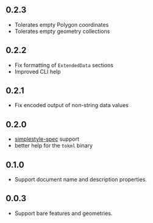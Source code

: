 ## 0.2.3

* Tolerates empty Polygon coordinates
* Tolerates empty geometry collections

## 0.2.2

* Fix formatting of `ExtendedData` sections
* Improved CLI help

## 0.2.1

* Fix encoded output of non-string data values

## 0.2.0

* [simplestyle-spec](https://github.com/mapbox/simplestyle-spec) support
* better help for the `tokml` binary

## 0.1.0

* Support document name and description properties.

## 0.0.3

* Support bare features and geometries.
